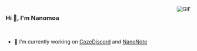   <img align="right" alt="GIF" src="https://github-readme-stats.vercel.app/api?username=Nanomoa&show_icons=true" />
  
### Hi 👋, I'm Nanomoa

<br />

- 🔭 I’m currently working on [CozeDiscord](https://github.com/Nanomoa/CozeDiscord) and [NanoNote](https://github.com/Nanomoa/NanoNote)
